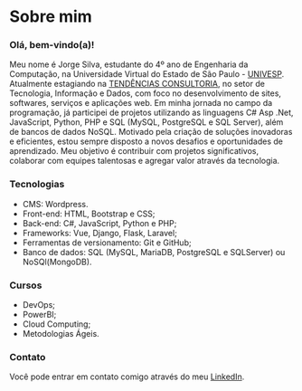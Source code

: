 # Sobre mim

### Olá, bem-vindo(a)!

Meu nome é Jorge Silva, estudante do 4º ano de Engenharia da Computação, na Universidade Virtual do Estado de São Paulo - [UNIVESP](https://univesp.br/). Atualmente estagiando na [TENDÊNCIAS CONSULTORIA](https://tendencias.com.br/), no setor de Tecnologia, Informação e Dados, com foco no desenvolvimento de sites, softwares, serviços e aplicações web. Em minha jornada no campo da programação, já participei de projetos utilizando as linguagens C# Asp .Net, JavaScript, Python, PHP e SQL (MySQL, PostgreSQL e SQL Server), além de bancos de dados NoSQL. Motivado pela criação de soluções inovadoras e eficientes, estou sempre disposto a novos desafios e oportunidades de aprendizado. Meu objetivo é contribuir com projetos significativos, colaborar com equipes talentosas e agregar valor através da tecnologia.

### Tecnologias
* CMS: Wordpress.
* Front-end: HTML, Bootstrap e CSS;
* Back-end: C#, JavaScript, Python e PHP;
* Frameworks: Vue, Django, Flask, Laravel;
* Ferramentas de versionamento: Git e GitHub;
* Banco de dados: SQL (MySQL, MariaDB, PostgreSQL e SQLServer) ou NoSQl(MongoDB).

### Cursos
* DevOps;
* PowerBI;
* Cloud Computing;
* Metodologias Ágeis.

### Contato
Você pode entrar em contato comigo através do meu [LinkedIn](https://www.linkedin.com/in/jorge-silvva/).
